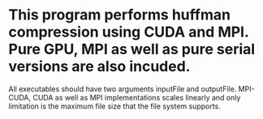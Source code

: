 # This program performs huffman compression using CUDA and MPI. Pure GPU, MPI as well  as pure serial versions are also incuded.
All executables should have two arguments inputFile and outputFile.
MPI-CUDA, CUDA as well as MPI implementations scales linearly and only limitation is  the  maximum file size that the file system supports.
